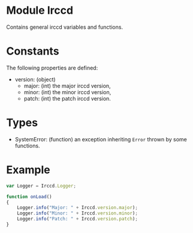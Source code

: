 # Module Irccd

Contains general irccd variables and functions.

# Constants

The following properties are defined:

- version: (object)
  - major: (int) the major irccd version,
  - minor: (int) the minor irccd version,
  - patch: (int) the patch irccd version.

# Types

- SystemError: (function) an exception inheriting `Error` thrown by some
  functions.

# Example

```javascript
var Logger = Irccd.Logger;

function onLoad()
{
	Logger.info("Major: " + Irccd.version.major);
	Logger.info("Minor: " + Irccd.version.minor);
	Logger.info("Patch: " + Irccd.version.patch);
}
```
